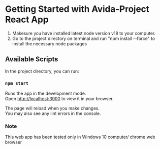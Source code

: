 # Getting Started with Avida-Project React App

1. Makesure you have installed latest node version v18 to your computer. 
2. Go to the project directory on terminal and run "npm install --force" to install the necessary node packages

## Available Scripts

In the project directory, you can run:

### `npm start`

Runs the app in the development mode.\
Open [http://localhost:3000](http://localhost:3000) to view it in your browser.

The page will reload when you make changes.\
You may also see any lint errors in the console.


### Note
This web app has been tested only in Windows 10 computer/ chrome web browser


